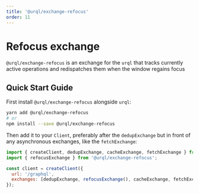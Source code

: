 ```yaml
---
title: '@urql/exchange-refocus'
order: 11
---
```


# Refocus exchange

`@urql/exchange-refocus` is an exchange for the `urql` that tracks currently active operations and redispatches them when the
window regains focus

## Quick Start Guide

First install `@urql/exchange-refocus` alongside `urql`:

```sh
yarn add @urql/exchange-refocus
# or
npm install --save @urql/exchange-refocus
```

Then add it to your `Client`, preferably after the `dedupExchange` but in front of any asynchronous
exchanges, like the `fetchExchange`:

```js
import { createClient, dedupExchange, cacheExchange, fetchExchange } from 'urql';
import { refocusExchange } from '@urql/exchange-refocus';

const client = createClient({
  url: '/graphql',
  exchanges: [dedupExchange, refocusExchange(), cacheExchange, fetchExchange],
});
```

